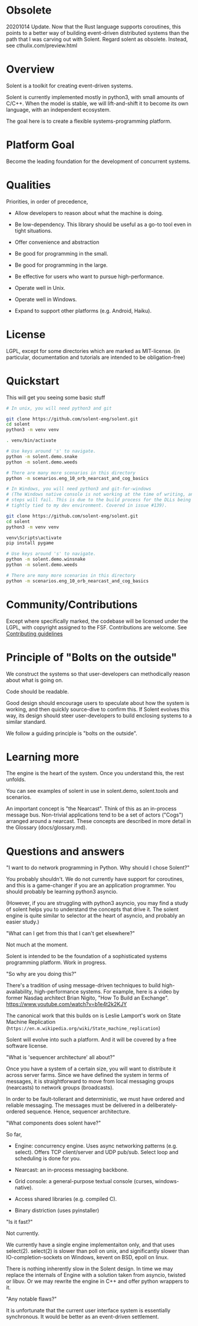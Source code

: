 # Obsolete

20201014 Update. Now that the Rust language supports coroutines, this points
to a better way of building event-driven distributed systems than the path
that I was carving out with Solent. Regard solent as obsolete. Instead, see
cthulix.com/preview.html


# Overview

Solent is a toolkit for creating event-driven systems.

Solent is currently implemented mostly in python3, with small amounts of
C/C++. When the model is stable, we will lift-and-shift it to become its own
language, with an independent ecosystem.

The goal here is to create a flexible systems-programming platform.


# Platform Goal

Become the leading foundation for the development of concurrent systems.


# Qualities

Priorities, in order of precedence,

* Allow developers to reason about what the machine is doing.

* Be low-dependency. This library should be useful as a go-to tool even in
  tight situations.

* Offer convenience and abstraction

* Be good for programming in the small.

* Be good for programming in the large.

* Be effective for users who want to pursue high-performance.

* Operate well in Unix.

* Operate well in Windows.

* Expand to support other platforms (e.g. Android, Haiku).


# License

LGPL, except for some directories which are marked as MIT-license. (in
particular, documentation and tutorials are intended to be obligation-free)


# Quickstart

This will get you seeing some basic stuff

```bash
# In unix, you will need python3 and git

git clone https://github.com/solent-eng/solent.git
cd solent
python3 -m venv venv

. venv/bin/activate

# Use keys around 's' to navigate.
python -m solent.demo.snake
python -m solent.demo.weeds

# There are many more scenarios in this directory
python -m scenarios.eng_10_orb_nearcast_and_cog_basics
```

```bash
# In Windows, you will need python3 and git-for-windows
# (The Windows native console is not working at the time of writing, and these
# steps will fail. This is due to the build process for the DLLs being too
# tightly tied to my dev environment. Covered in issue #139).

git clone https://github.com/solent-eng/solent.git
cd solent
python3 -m venv venv

venv\Scripts\activate
pip install pygame

# Use keys around 's' to navigate.
python -m solent.demo.winsnake
python -m solent.demo.weeds

# There are many more scenarios in this directory
python -m scenarios.eng_10_orb_nearcast_and_cog_basics
```

# Community/Contributions

Except where specifically marked, the codebase will be licensed under the
LGPL, with copyright assigned to the FSF. Contributions are welcome. See
[Contributing guidelines](CONTRIBUTING.md)


# Principle of "Bolts on the outside"

We construct the systems so that user-developers can methodically reason about
what is going on.

Code should be readable.

Good design should encourage users to speculate about how the system is
working, and then quickly source-dive to confirm this. If Solent evolves this
way, its design should steer user-developers to build enclosing systems to a
similar standard.

We follow a guiding principle is "bolts on the outside".


# Learning more

The engine is the heart of the system. Once you understand this, the rest
unfolds.

You can see examples of solent in use in solent.demo, solent.tools and
scenarios.

An important concept is "the Nearcast". Think of this as an in-process message
bus. Non-trivial applications tend to be a set of actors ("Cogs") arranged
around a nearcast. These concepts are described in more detail in the Glossary
(docs/glossary.md).


# Questions and answers

"I want to do network programming in Python. Why should I chose Solent?"

You probably shouldn't. We do not currently have support for coroutines, and
this is a game-changer if you are an application programmer. You should
probably be learning python3 asyncio.

(However, if you are struggling with python3 asyncio, you may find a study of
solent helps you to understand the concepts that drive it. The solent engine
is quite similar to selector at the heart of asyncio, and probably an easier
study.)


"What can I get from this that I can't get elsewhere?"

Not much at the moment.

Solent is intended to be the foundation of a sophisticated systems programming
platform. Work in progress.


"So why are you doing this?"

There's a tradition of using message-driven techniques to build
high-availability, high-performance systems. For example, here is a video by
former Nasdaq architect Brian Nigito, "How To Build an Exchange".
https://www.youtube.com/watch?v=b1e4t2k2KJY

The canonical work that this builds on is Leslie Lamport's work on State
Machine Replication
(`https://en.m.wikipedia.org/wiki/State_machine_replication`)

Solent will evolve into such a platform. And it will be covered by a free
software license.


"What is 'sequencer architecture' all about?"

Once you have a system of a certain size, you will want to distribute it
across server farms. Since we have defined the system in terms of messages, it
is straightforward to move from local messaging groups (nearcasts) to network
groups (broadcasts).

In order to be fault-tollerant and deterministic, we must have ordered and
reliable messaging. The messages must be delivered in a deliberately-ordered
sequence. Hence, sequencer architecture. 


"What components does solent have?"

So far,

* Engine: concurrency engine. Uses async networking patterns (e.g. select). Offers TCP client/server and UDP pub/sub. Select loop and scheduling is done for you.

* Nearcast: an in-process messaging backbone.

* Grid console: a general-purpose textual console (curses, windows-native).

* Access shared libraries (e.g. compiled C).

* Binary distriction (uses pyinstaller)


"Is it fast?"

Not currently.

We currently have a single engine implementaiton only, and that uses
select(2). select(2) is slower than poll on unix, and significantly slower
than IO-completion-sockets on Windows, kevent on BSD, epoll on linux.

There is nothing inherently slow in the Solent design. In time we may replace
the internals of Engine with a solution taken from asyncio, twisted or libuv.
Or we may rewrite the engine in C++ and offer python wrappers to it.


"Any notable flaws?"

It is unfortunate that the current user interface system is essentially
synchronous. It would be better as an event-driven settlement.



